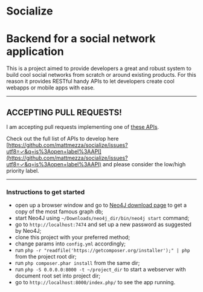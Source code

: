Socialize
===========

# Backend for a social network application

This is a project aimed to provide developers a great and robust system to build cool social networks from scratch or around existing products. For this reason it provides RESTful handy APIs to let developers create cool webapps or mobile apps with ease.

--------------

## ACCEPTING PULL REQUESTS!
I am accepting pull requests implementing one of [these APIs](https://github.com/mattmezza/socialize/issues?utf8=✓&q=is%3Aopen+label%3Ahigh-priority+label%3AAPI).

Check out the full list of APIs to develop here [https://github.com/mattmezza/socialize/issues?utf8=✓&q=is%3Aopen+label%3AAPI](https://github.com/mattmezza/socialize/issues?utf8=✓&q=is%3Aopen+label%3AAPI) and please consider the low/high priority label.

-------------

### Instructions to get started

- open up a browser window and go to [Neo4J download page](http://neo4j.com/download/) to get a copy of the most famous graph db;
- start Neo4J using `~/Downloads/neo4j_dir/bin/neo4j start` command;
- go to `http://localhost:7474` and set up a new password as suggested by Neo4J;
- clone this project with your preferred method;
- change params into `config.yml` accordingly;
- run `php -r "readfile('https://getcomposer.org/installer');" | php` from the project root dir;
- run `php composer.phar install` from the same dir;
- run `php -S 0.0.0.0:8000 -t ~/project_dir` to start a webserver with document root set into project dir;
- go to `http://localhost:8000/index.php/` to see the app running.

